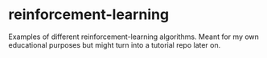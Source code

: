 # reinforcement-learning

Examples of different reinforcement-learning algorithms. Meant for my own educational purposes but might turn into a tutorial repo later on.
